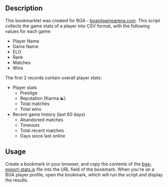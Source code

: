 ## Description

This bookmarklet was created for BGA - [boardgamearena.com](https://boardgamearena.com). This script collects the game stats of a player into CSV format, with the following values for each game:
- Player Name
- Game Name
- ELO
- Rank
- Matches
- Wins

The first 2 records contain overall player stats:
- Player stats
    - Prestige
    - Reputation (Karma ☯)
    - Total matches
    - Total wins
- Recent game history (last 60 days)
    - Abandoned matches
    - Timeouts
    - Total recent matches
    - Days since last online

## Usage

Create a bookmark in your browser, and copy the contents of the [bga-export-stats.js](bga-export-stats.js) file into the URL field of the bookmark. When you're on a BGA player profile, open the bookmark, which will run the script and display the results.
